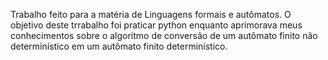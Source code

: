 Trabalho feito para a matéria de Linguagens formais e autômatos. O objetivo deste trrabalho foi praticar python enquanto aprimorava meus conhecimentos sobre o algoritmo de conversão de um autômato finito não determinístico em um autômato finito determinístico.
